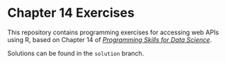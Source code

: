 # Chapter 14 Exercises

This repository contains programming exercises for accessing web APIs using R,
based on Chapter 14 of [_Programming Skills for Data Science_](https://programming-for-data-science.github.io/).
 
Solutions can be found in the `solution` branch.